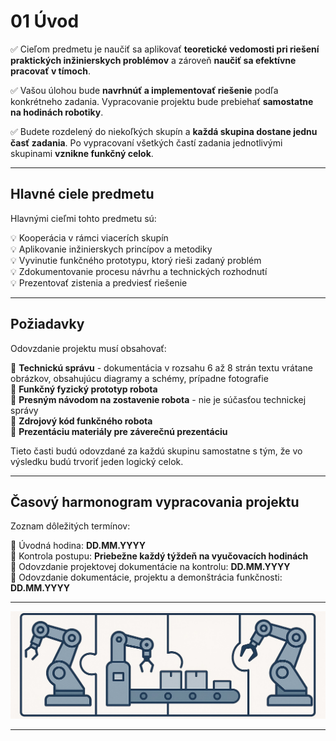 
# 01 Úvod

:white_check_mark: Cieľom predmetu je naučiť sa aplikovať **teoretické vedomosti pri riešení praktických inžinierskych problémov** a zároveň **naučiť sa efektívne pracovať v tímoch**.

:white_check_mark: Vašou úlohou bude **navrhnúť a implementovať riešenie** podľa konkrétneho zadania. Vypracovanie projektu bude prebiehať **samostatne na hodinách robotiky**.

:white_check_mark: Budete rozdelený do niekoľkých skupín a **každá skupina dostane jednu časť zadania**. Po vypracovaní všetkých častí zadania jednotlivými skupinami **vznikne funkčný celok**.

---

## Hlavné ciele predmetu

Hlavnými cieľmi tohto predmetu sú:  
  
  :bulb: Kooperácia v rámci viacerích skupín  
  :bulb: Aplikovanie inžinierskych princípov a metodiky  
  :bulb: Vyvinutie funkčného prototypu, ktorý rieši zadaný problém  
  :bulb: Zdokumentovanie procesu návrhu a technických rozhodnutí  
  :bulb: Prezentovať zistenia a predviesť riešenie  
  
---

## Požiadavky

Odovzdanie projektu musí obsahovať:
  
 :page_facing_up: **Technickú správu** - dokumentácia v rozsahu 6 až 8 strán textu vrátane obrázkov, obsahujúcu diagramy a schémy, prípadne fotografie  
 :page_facing_up: **Funkčný fyzický prototyp robota**  
 :page_facing_up: **Presným návodom na zostavenie robota** - nie je súčasťou technickej správy  
 :page_facing_up: **Zdrojový kód funkčného robota**  
 :page_facing_up: **Prezentáciu materiály pre záverečnú prezentáciu**  
  
Tieto časti budú odovzdané za každú skupinu samostatne s tým, že vo výsledku budú trvoriť jeden logický celok.

---

## Časový harmonogram vypracovania projektu

Zoznam dôležitých termínov:

  :calendar: Úvodná hodina: **DD.MM.YYYY**  
  :calendar: Kontrola postupu: **Priebežne každý týždeň na vyučovacích hodinách**  
  :calendar: Odovzdanie projektovej dokumentácie na kontrolu: **DD.MM.YYYY**  
  :calendar: Odovzdanie dokumentácie, projektu a demonštrácia funkčnosti: **DD.MM.YYYY**  
  

---

![OBR](https://github.com/PavolSte/Robotika4/blob/6da3d8b84a4a5f98cedb898538a41fcd599b4a40/S%C3%BAbory/Kooper%C3%A1cia%20a%20moduly.jpg)

---
